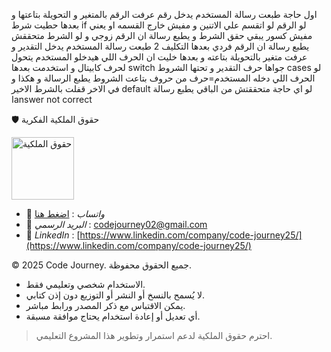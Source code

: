 اول حاجة طبعت رسالة المستخدم يدخل رقم عرفت الرقم بالمتغير و التحويلة بتاعتها و بعدها حطيت شرط if لو الرقم لو اتقسم علي الاتنين و مفيش خارج القسمه او يعني مفيش كسور يبقي حقق الشرط و يطبع رسالة ان الرقم زوجي و لو الشرط متحققش يطبع رسالة ان الرقم فردي
بعدها التكليف 2 طبعت رسالة المستخدم يدخل التقدير و عرفت متغير بالتحويلة بتاعته و بعدها خليت ان الحرف اللي هيدخلو المستخدم يتحول لحرف كابيتال  و استخدمت بعدها switch جواها حرف التقدير و تحتها الشروط cases لو الحرف اللي دخله المستخدم=حرف من حروف بتاعت الشروط يطبع الرسالة و هكذا و في الاخر قفلت بالشرط الاخير default لو اي حاجة متحققتش من الباقي يطبع رسالة اanswer not correct  


🛡 حقوق الملكية الفكرية  

<img src="https://res.cloudinary.com/dpl0kiz1a/image/upload/v1760872563/1_gjjb2a.png" alt="حقوق الملكية" width="100"/>  

- 💬 *واتساب* : [اضغط هنا](https://wa.me/201555303227)  
- 📩 *البريد الرسمي* : codejourney02@gmail.com  
- 💼 *LinkedIn* : [https://www.linkedin.com/company/code-journey25/](https://www.linkedin.com/company/code-journey25/)  

© 2025 Code Journey. جميع الحقوق محفوظة.  

- الاستخدام شخصي وتعليمي فقط.  
- لا يُسمح بالنسخ أو النشر أو التوزيع دون إذن كتابي.  
- يمكن الاقتباس مع ذكر المصدر ورابط مباشر.  
- أي تعديل أو إعادة استخدام يحتاج موافقة مسبقة.  

> احترم حقوق الملكية لدعم استمرار وتطوير هذا المشروع التعليمي.
